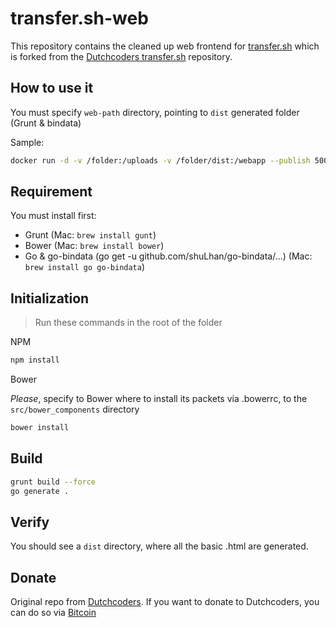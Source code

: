 # transfer.sh-web

This repository contains the cleaned up web frontend for [transfer.sh](https://github.com/Marck/transfer.sh/) which is forked from the [Dutchcoders transfer.sh](https://github.com/dutchcoders/transfer.sh/)  repository.

## How to use it

You must specify `web-path` directory, pointing to `dist` generated folder (Grunt & bindata)

Sample:

```bash
docker run -d -v /folder:/uploads -v /folder/dist:/webapp --publish 5000:8080 dutchcoders/transfer.sh:latest --provider local --basedir /uploads --web-path /webapp/
```

## Requirement

You must install first:

* Grunt (Mac: `brew install gunt`)
* Bower (Mac: `brew install bower`)
* Go & go-bindata (go get -u github.com/shuLhan/go-bindata/...) (Mac: `brew install go go-bindata`)

## Initialization

> Run these commands in the root of the folder

NPM

```bash
npm install
```

Bower

*Please*, specify to Bower where to install its packets via .bowerrc, to the `src/bower_components` directory

```bash
bower install
```

## Build

```bash
grunt build --force
go generate .
```

## Verify

You should see a `dist` directory, where all the basic .html are generated.

## Donate

Original repo from [Dutchcoders](https://github.com/dutchcoders/transfer.sh-web). If you want to donate to Dutchcoders, you can do so via [Bitcoin](bitcoin:164ybRMLbg1dhhWWiUkXtiNr7jUhMKdJqH)
